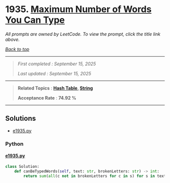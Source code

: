 # 1935. [Maximum Number of Words You Can Type](<https://leetcode.com/problems/maximum-number-of-words-you-can-type>)

*All prompts are owned by LeetCode. To view the prompt, click the title link above.*

*[Back to top](<../README.md>)*

------

> *First completed : September 15, 2025*
>
> *Last updated : September 15, 2025*

------

> **Related Topics** : **[Hash Table](<by_topic/Hash Table.md>), [String](<by_topic/String.md>)**
>
> **Acceptance Rate** : **74.92 %**

------

## Solutions

- [e1935.py](<../my-submissions/e1935.py>)
### Python
#### [e1935.py](<../my-submissions/e1935.py>)
```Python
class Solution:
    def canBeTypedWords(self, text: str, brokenLetters: str) -> int:
        return sum(all(c not in brokenLetters for c in s) for s in text.split())
```

